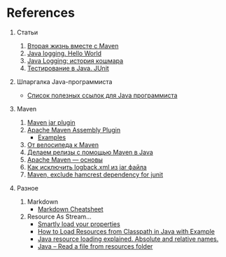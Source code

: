 # References

1. Статьи
    1. [Вторая жизнь вместе с Maven](https://habrahabr.ru/post/126966/)
    2. [Java logging. Hello World](https://habrahabr.ru/post/247647/)
    3. [Java Logging: история кошмара](https://habrahabr.ru/post/113145/)
    4. [Тестирование в Java. JUnit](https://habrahabr.ru/post/120101/)

2. Шпаргалка Java-программиста
    * [Список полезных ссылок для Java программиста](https://habrahabr.ru/company/luxoft/blog/280784/)

3. Maven
    1. [Maven jar plugin](https://maven.apache.org/plugins/maven-jar-plugin/)
    2. [Apache Maven Assembly Plugin](http://maven.apache.org/plugins/maven-assembly-plugin/)
        * [Examples](http://maven.apache.org/plugins/maven-assembly-plugin/examples/index.html)
    3. [От велосипеда к Maven](https://habrahabr.ru/post/131164/)
    4. [Делаем релизы с помощью Maven в Java](https://habrahabr.ru/post/130936/)
    5. [Apache Maven — основы](https://habrahabr.ru/post/77382/)
    6. [Как исключить logback.xml из jar файла](https://www.mkyong.com/maven/maven-exclude-logback-xml-in-jar-file/)
    7. [Maven, exclude hamcrest dependency for junit](http://stackoverflow.com/questions/35027292/maven-exclude-hamcrest-dependency-for-junit)

5. Разное
    1. Markdown
        * [Markdown Cheatsheet](https://github.com/adam-p/markdown-here/wiki/Markdown-Cheatsheet#links)
    2.  Resource As Stream...
        * [Smartly load your properties](http://www.javaworld.com/article/2077352/java-se/smartly-load-your-properties.html)
        * [How to Load Resources from Classpath in Java with Example](http://javarevisited.blogspot.com/2014/07/how-to-load-resources-from-classpath-in-java-example.html)
        * [Java resource loading explained. Absolute and relative names.](http://www.thinkplexx.com/learn/howto/java/system/java-resource-loading-explained-absolute-and-relative-names-difference-between-classloader-and-class-resource-loading)
        * [Java – Read a file from resources folder](https://www.mkyong.com/java/java-read-a-file-from-resources-folder/)